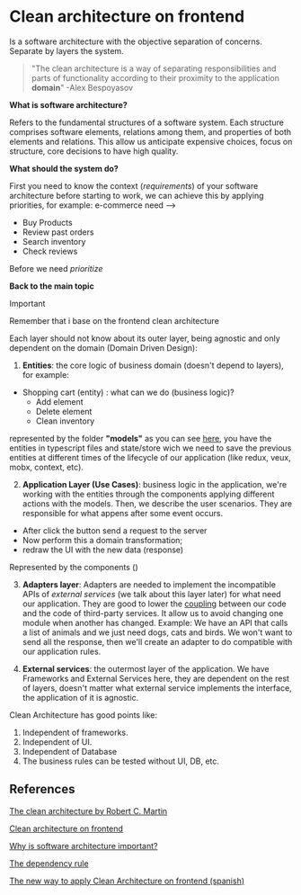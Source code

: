# Clean architecture on frontend

Is a software architecture with the objective separation of concerns. Separate by layers the system. 

> "The clean architecture is a way of separating responsibilities and parts of functionality according to their proximity to the application **domain**" -Alex Bespoyasov


**What is software architecture?**

Refers to the fundamental structures of a software system.  Each structure comprises software elements, relations among them, and properties of both elements and relations. This allow us anticipate expensive choices, focus on structure, core decisions to have high quality. 

**What should the system do?**

First you need to know the context (*requirements*) of your software architecture before starting to work, we can achieve this by applying priorities, for example: 
e-commerce need -->
- Buy Products
- Review past orders
- Search inventory 
- Check reviews

Before we need *prioritize*

**Back to the main topic**

> [!IMPORTANT]
> Remember that i base on the frontend clean architecture

Each layer should not know about its outer layer, being agnostic and only dependent on the domain (Domain Driven Design):

1. **Entities**: the core logic of business domain (doesn't depend to layers), for example: 
- Shopping cart (entity) : what can we do (business logic)?
  - Add element
  - Delete element
  - Clean inventory

represented by the folder **"models"** as you can see [here](https://github.com/benitodev/clean-architecture-frontend/tree/main/src/models), you have the entities in typescript files and state/store wich we need to save the previous entities at different times of the lifecycle of our application (like redux, veux, mobx, context, etc).

2. **Application Layer (Use Cases)**: business logic in the application, we're working with the entities through the components applying different actions with the models. Then, we describe the user scenarios. They are responsible for what appens after some event occurs.

- After click the button send a request to the server
- Now perform this a domain transformation;
- redraw the UI with the new data (response)

Represented by the components ()

3. **Adapters layer**: Adapters are needed to implement the incompatible APIs of *external services* (we talk about this layer later) for what need our application. They are good to lower the [coupling](https://blog.ndepend.com/programming-coupling/) between our code and the code of third-party services. It allow us to avoid changing one module when another has changed. 
Example:
We have an API that calls a list of animals and we just need dogs, cats and birds. We won't want to send all the response, then we'll create an adapter to do compatible with our application rules.


4. **External services**: the outermost layer of the application. We have Frameworks and External Services here, they are dependent on the rest of layers, doesn't matter what external service implements the interface, the application of it is agnostic.



Clean Architecture has good points like: 

1. Independent of frameworks.
2. Independent of UI.
3. Independent of Database
4. The business rules can be tested without UI, DB, etc. 




## References

[The clean architecture by Robert C. Martin](https://blog.cleancoder.com/uncle-bob/2012/08/13/the-clean-architecture.html)

[Clean architecture on frontend](https://bespoyasov.me/blog/clean-architecture-on-frontend/)

[Why is software architecture important?](https://codecoach.co.nz/why-is-software-architecture-important/)

[The dependency rule](https://codecoach.co.nz/clean-architecture-the-dependency-rule/)

[The new way to apply Clean Architecture on frontend (spanish)](https://www.youtube.com/watch?v=MAL7a_aXhxE)